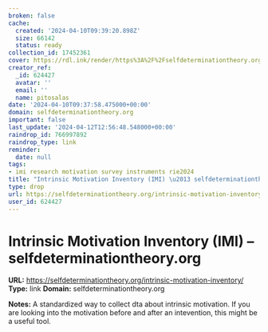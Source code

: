 ```yaml
---
broken: false
cache:
  created: '2024-04-10T09:39:20.898Z'
  size: 66142
  status: ready
collection_id: 17452361
cover: https://rdl.ink/render/https%3A%2F%2Fselfdeterminationtheory.org%2Fintrinsic-motivation-inventory%2F
creator_ref:
  _id: 624427
  avatar: ''
  email: ''
  name: pitosalas
date: '2024-04-10T09:37:58.475000+00:00'
domain: selfdeterminationtheory.org
important: false
last_update: '2024-04-12T12:56:48.548000+00:00'
raindrop_id: 766997892
raindrop_type: link
reminder:
  date: null
tags:
- imi research motivation survey instruments rie2024
title: "Intrinsic Motivation Inventory (IMI) \u2013 selfdeterminationtheory.org"
type: drop
url: https://selfdeterminationtheory.org/intrinsic-motivation-inventory/
user_id: 624427
---
```


# Intrinsic Motivation Inventory (IMI) – selfdeterminationtheory.org

**URL:** https://selfdeterminationtheory.org/intrinsic-motivation-inventory/
**Type:** link
**Domain:** selfdeterminationtheory.org

**Notes:**
A standardized way to collect dta about intrinsic motivation. If you are looking into the motivation before and after an intevention, this might be a useful tool.

